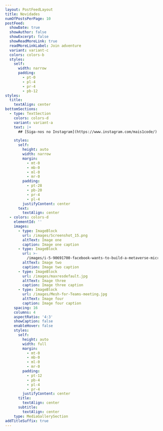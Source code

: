 ```yaml
---
layout: PostFeedLayout
title: Novidades
numOfPostsPerPage: 10
postFeed:
  showDate: true
  showAuthor: false
  showExcerpt: false
  showReadMoreLink: true
  readMoreLinkLabel: Join adventure
  variant: variant-c
  colors: colors-b
  styles:
    self:
      width: narrow
      padding:
        - pt-0
        - pl-4
        - pr-4
        - pb-12
styles:
  title:
    textAlign: center
bottomSections:
  - type: TextSection
    colors: colors-d
    variant: variant-a
    text: |+
      ## [Siga-nos no Instagram](https://www.instagram.com/mais1code/)

    styles:
      self:
        height: auto
        width: narrow
        margin:
          - mt-0
          - mb-0
          - ml-0
          - mr-0
        padding:
          - pt-28
          - pb-20
          - pr-4
          - pl-4
        justifyContent: center
      text:
        textAlign: center
  - colors: colors-d
    elementId: ''
    images:
      - type: ImageBlock
        url: /images/Screenshot_15.png
        altText: Image one
        caption: Image one caption
      - type: ImageBlock
        url: >-
          /images/i-5-90691700-facebook-wants-to-build-a-metaverse-microsoft-is-creating-something-even-more-ambitious.jpg
        altText: Image two
        caption: Image two caption
      - type: ImageBlock
        url: /images/maxresdefault.jpg
        altText: Image three
        caption: Image three caption
      - type: ImageBlock
        url: /images/Mesh-for-Teams-meeting.jpg
        altText: Image four
        caption: Image four caption
    spacing: 16
    columns: 4
    aspectRatio: '4:3'
    showCaption: false
    enableHover: false
    styles:
      self:
        height: auto
        width: full
        margin:
          - mt-0
          - mb-0
          - ml-0
          - mr-0
        padding:
          - pt-12
          - pb-4
          - pl-4
          - pr-4
        justifyContent: center
      title:
        textAlign: center
      subtitle:
        textAlign: center
    type: MediaGallerySection
addTitleSuffix: true
---
```


